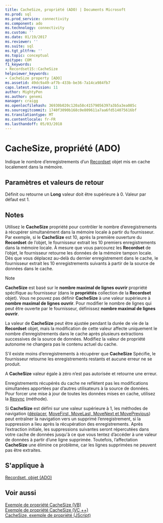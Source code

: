 ```yaml
---
title: CacheSize, propriété (ADO) | Documents Microsoft
ms.prod: sql
ms.prod_service: connectivity
ms.component: ado
ms.technology: connectivity
ms.custom: ''
ms.date: 01/19/2017
ms.reviewer: ''
ms.suite: sql
ms.tgt_pltfrm: ''
ms.topic: conceptual
apitype: COM
f1_keywords:
- Recordset15::CacheSize
helpviewer_keywords:
- CacheSize property [ADO]
ms.assetid: 49dc9a49-af7b-433b-be36-7a14ca984fb7
caps.latest.revision: 11
author: MightyPen
ms.author: genemi
manager: craigg
ms.openlocfilehash: 36930b020c120a58c41579056397a3b5a3ea085c
ms.sourcegitcommit: 1740f3090b168c0e809611a7aa6fd514075616bf
ms.translationtype: MT
ms.contentlocale: fr-FR
ms.lasthandoff: 05/03/2018
---
```

# <a name="cachesize-property-ado"></a>CacheSize, propriété (ADO)
Indique le nombre d’enregistrements d’un [Recordset](../../../ado/reference/ado-api/recordset-object-ado.md) objet mis en cache localement dans la mémoire.  
  
## <a name="settings-and-return-values"></a>Paramètres et valeurs de retour  
 Définit ou retourne un **Long** valeur doit être supérieure à 0. Valeur par défaut est 1.  
  
## <a name="remarks"></a>Notes  
 Utilisez le **CacheSize** propriété pour contrôler le nombre d’enregistrements à récupérer simultanément dans la mémoire locale à partir du fournisseur. Par exemple, si le **CacheSize** est 10, après la première ouverture du **Recordset** de l’objet, le fournisseur extrait les 10 premiers enregistrements dans la mémoire locale. À mesure que vous parcourez les **Recordset** de l’objet, le fournisseur retourne les données de la mémoire tampon locale. Dès que vous déplacez au-delà du dernier enregistrement dans le cache, le fournisseur extrait les 10 enregistrements suivants à partir de la source de données dans le cache.  
  
> [!NOTE]
>  **CacheSize** est basé sur le **nombre maximal de lignes ouvrir** propriété spécifique au fournisseur (dans le **propriétés** collection de la **Recordset** objet). Vous ne pouvez pas définir **CacheSize** à une valeur supérieure à **nombre maximal de lignes ouvrir**. Pour modifier le nombre de lignes qui peut être ouverte par le fournisseur, définissez **nombre maximal de lignes ouvrir**.  
  
 La valeur de **CacheSize** peut être ajustée pendant la durée de vie de la **Recordset** objet, mais la modification de cette valeur affecte uniquement le nombre d’enregistrements dans le cache après plusieurs extractions successives de la source de données. Modifiez la valeur de propriété autonome ne changera pas le contenu actuel du cache.  
  
 S’il existe moins d’enregistrements à récupérer que **CacheSize** Spécifie, le fournisseur retourne les enregistrements restants et aucune erreur ne se produit.  
  
 A **CacheSize** valeur égale à zéro n’est pas autorisée et retourne une erreur.  
  
 Enregistrements récupérés du cache ne reflètent pas les modifications simultanées apportées par d’autres utilisateurs à la source de données. Pour forcer une mise à jour de toutes les données mises en cache, utilisez la [Resync](../../../ado/reference/ado-api/resync-method.md) (méthode).  
  
 Si **CacheSize** est défini sur une valeur supérieure à 1, les méthodes de navigation ([déplacer](../../../ado/reference/ado-api/move-method-ado.md), [MoveFirst, MoveLast, MoveNext et MovePrevious](../../../ado/reference/ado-api/movefirst-movelast-movenext-and-moveprevious-methods-ado.md)) peut entraîner la navigation vers un supprimé l’enregistrement, si la suppression a lieu après la récupération des enregistrements. Après l’extraction initiale, les suppressions suivantes seront répercutées dans votre cache de données jusqu'à ce que vous tentez d’accéder à une valeur de données à partir d’une ligne supprimée. Toutefois, l’affectation **CacheSize** une élimine ce problème, car les lignes supprimées ne peuvent pas être extraites.  
  
## <a name="applies-to"></a>S'applique à  
 [Recordset, objet (ADO)](../../../ado/reference/ado-api/recordset-object-ado.md)  
  
## <a name="see-also"></a>Voir aussi  
 [Exemple de propriété CacheSize (VB)](../../../ado/reference/ado-api/cachesize-property-example-vb.md)   
 [Exemple de propriété CacheSize (VC ++)](../../../ado/reference/ado-api/cachesize-property-example-vc.md)   
 [CacheSize, exemple de propriété (JScript)](../../../ado/reference/ado-api/cachesize-property-example-jscript.md)
